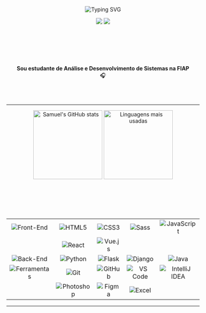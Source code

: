 <p align="center">
  <img align="center" src="https://readme-typing-svg.demolab.com?font=Open+Sans&weight=500&size=50&duration=4000&pause=300&color=f1ae2b&center=true&vCenter=true&repeat=false&random=false&width=1200&height=200&lines=Olá!+Eu+sou+o+Samuel!&background=010d23" alt="Typing SVG" />
</p>

<div align="center">
  <a href="mailto:samueldamasceno.vip@gmail.com"><img src="https://img.shields.io/badge/Email-D14836?style=for-the-badge&logo=gmail&logoColor=white&color=bc0b27"/></a>
  <a href="https://www.linkedin.com/in/samuel-damasceno-174a32312/" target="_blank"><img src="https://img.shields.io/badge/LinkedIn-0A66C2?style=for-the-badge&logo=linkedin&logoColor=white&color=bc0b27"/></a>
  <!-- <a href="#" target="_blank"><img src="https://img.shields.io/badge/Instagram-E4405F?style=for-the-badge&logo=instagram&logoColor=white&color=38b000"/></a> -->
</div>
<br>

#

<br>
<br>
<p align="center">
    <strong>Sou estudante de Análise e Desenvolvimento de Sistemas na FIAP</strong>
    <br>
    🎧
    <br>
</p>
<br>
<br>

---

<div align="center">
  <img src="https://github-readme-stats.vercel.app/api?username=samueldamasceno&show_icons=true&theme=radical&title_color=72bca5&text_color=f4ddb4&icon_color=72bca5&bg_color=010d23&hide_border=true" alt="Samuel's GitHub stats" height="180"/>
  <img src="https://github-readme-stats.vercel.app/api/top-langs/?username=samueldamasceno&layout=compact&theme=radical&title_color=72bca5&text_color=f4ddb4&bg_color=010d23&hide_border=true" alt="Linguagens mais usadas" height="180"/>
</div>


<div align="center" style='margin-top: 100px'>
    <table>
        <tbody align='center'>
            <tr>
                <td><img src="https://img.shields.io/badge/Front_End-f4ddb4?style=for-the-badge&logo=none&logoColor=white&color=72bca5" alt="Front-End" /></td>
                <td><img src="https://img.shields.io/badge/HTML5-010d23?style=for-the-badge&logo=html5&logoColor=010d23&color=f1ae2b" alt="HTML5" /></td>
                <td><img src="https://img.shields.io/badge/CSS3-010d23?style=for-the-badge&logo=css3&logoColor=010d23&color=f1ae2b" alt="CSS3" /></td>
                <td><img src="https://img.shields.io/badge/Sass-010d23?style=for-the-badge&logo=sass&logoColor=010d23&color=f1ae2b" alt="Sass" /></td>
                <td><img src="https://img.shields.io/badge/JavaScript-010d23?style=for-the-badge&logo=javascript&logoColor=010d23&color=f1ae2b" alt="JavaScript" /></td>
            </tr>
            <tr>
                <td></td>
                <td><img src="https://img.shields.io/badge/React-010d23?style=for-the-badge&logo=react&logoColor=010d23&color=f1ae2b" alt="React" /></td>
                <td><img src="https://img.shields.io/badge/Vue.js-010d23?style=for-the-badge&logo=vue.js&logoColor=010d23&color=f1ae2b" alt="Vue.js" /></td>
                <td></td>
                <td></td>
            </tr>
            <tr>
                <td><img src="https://img.shields.io/badge/Back_End-f4ddb4?style=for-the-badge&logo=none&logoColor=white&color=72bca5" alt="Back-End" /></td>
                <td><img src="https://img.shields.io/badge/Python-ffffff?style=for-the-badge&logo=python&logoColor=ffffff&color=bc0b27" alt="Python" /></td>
                <td><img src="https://img.shields.io/badge/Flask-ffffff?style=for-the-badge&logo=flask&logoColor=ffffff&color=bc0b27" alt="Flask" /></td>
                <td><img src="https://img.shields.io/badge/Django-ffffff?style=for-the-badge&logo=django&logoColor=ffffff&color=bc0b27" alt="Django" /></td>
                <td><img src="https://img.shields.io/badge/Java-ffffff?style=for-the-badge&logo=java&logoColor=ffffff&color=bc0b27" alt="Java" /></td>
            </tr>
            <tr>
                <td><img src="https://img.shields.io/badge/Ferramentas-f4ddb4?style=for-the-badge&logo=none&logoColor=white&color=72bca5" alt="Ferramentas" /></td>
                <td><img src="https://img.shields.io/badge/Git-f4ddb4?style=for-the-badge&logo=git&logoColor=f4ddb4&color=010d23" alt="Git" /></td>
                <td><img src="https://img.shields.io/badge/GitHub-f4ddb4?style=for-the-badge&logo=github&logoColor=f4ddb4&color=010d23" alt="GitHub" /></td>
                <td><img src="https://img.shields.io/badge/VS_Code-f4ddb4?style=for-the-badge&logo=visual-studio-code&logoColor=f4ddb4&color=010d23" alt="VS Code" /></td>
                <td><img src="https://img.shields.io/badge/IntelliJ-f4ddb4?style=for-the-badge&logo=intellij-idea&logoColor=f4ddb4&color=010d23" alt="IntelliJ IDEA" /></td>
            </tr>
            <tr>
                <td></td>
                <td><img src="https://img.shields.io/badge/Photoshop-f4ddb4?style=for-the-badge&logo=adobe-photoshop&logoColor=f4ddb4&color=010d23" alt="Photoshop" /></td>
                <td><img src="https://img.shields.io/badge/Figma-f4ddb4?style=for-the-badge&logo=figma&logoColor=f4ddb4&color=010d23" alt="Figma" /></td>
                <td><img src="https://img.shields.io/badge/Excel-f4ddb4?style=for-the-badge&logo=microsoft-excel&logoColor=f4ddb4&color=010d23" alt="Excel" /></td>
                <td></td>
            </tr>
        </tbody>
        <tfoot></tfoot>
    </table>
</div>




---

<br>
<br>

